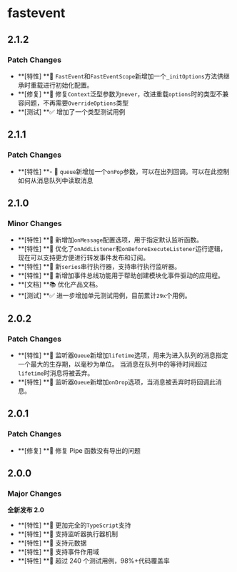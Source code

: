 # fastevent

## 2.1.2

### Patch Changes

-   **[特性] **🚀 `FastEvent`和`FastEventScope`新增加一个`_initOptions`方法供继承时重载进行初始化配置。
-   **[修复] **🐛 修复`Context`泛型参数为`never`，改进重载`options`时的类型不兼容问题，不再需要`OverrideOptions`类型
-   **[测试] **✅ 增加了一个类型测试用例

## 2.1.1

### Patch Changes

-   **[特性] **- 🚀 `queue`新增加一个`onPop`参数，可以在出列回调。可以在此控制如何从消息队列中读取消息

## 2.1.0

### Minor Changes

-   **[特性] **🚀 新增加`onMessage`配置选项，用于指定默认监听函数。
-   **[特性] **🚀 优化了`onAddListener`和`onBeforeExecuteListener`运行逻辑，现在可以支持更方便进行转发事件发布和订阅。
-   **[特性] **🚀 新`series`串行执行器，支持串行执行监听器。
-   **[特性] **🚀 新增加事件总线功能用于帮助创建模块化事件驱动的应用程。
-   **[文档] **📚 优化产品文档。
-   **[测试] **✅ 进一步增加单元测试用例，目前累计`29x`个用例。

## 2.0.2

### Patch Changes

-   **[特性] **🚀 监听器`Queue`新增加`lifetime`选项，用来为进入队列的消息指定一个最大的生存期，以毫秒为单位。
    当消息在队列中的等待时间超过`lifetime`时消息将被丢弃。
-   **[特性] **🚀 监听器`Queue`新增加`onDrop`选项，当消息被丢弃时将回调此消息。

## 2.0.1

### Patch Changes

-   **[修复] **🐛 修复 Pipe 函数没有导出的问题

## 2.0.0

### Major Changes

**全新发布 2.0**

-   **[特性] **🚀 更加完全的`TypeScript`支持
-   **[特性] **🚀 支持监听器执行器机制
-   **[特性] **🚀 支持元数据
-   **[特性] **🚀 支持事件作用域
-   **[特性] **🚀 超过 240 个测试用例，98%+代码覆盖率
